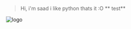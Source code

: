> Hi, i'm saad i like python thats it :O ** test** 

![logo](https://media.discordapp.net/attachments/858008247839096862/879337105636065311/9629a3aad04b7f289ce730ba5f8f98bd.jpg)
